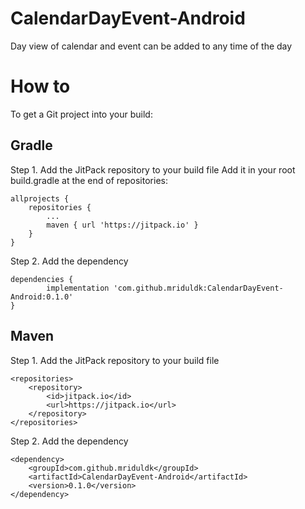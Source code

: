 # CalendarDayEvent-Android
Day view of calendar and event can be added to any time of the day

# How to
To get a Git project into your build:

## Gradle
Step 1. Add the JitPack repository to your build file
Add it in your root build.gradle at the end of repositories:

	allprojects {
		repositories {
			...
			maven { url 'https://jitpack.io' }
		}
	}
Step 2. Add the dependency

	dependencies {
	        implementation 'com.github.mriduldk:CalendarDayEvent-Android:0.1.0'
	}


## Maven
Step 1. Add the JitPack repository to your build file

	<repositories>
		<repository>
		    <id>jitpack.io</id>
		    <url>https://jitpack.io</url>
		</repository>
	</repositories>


Step 2. Add the dependency

	<dependency>
	    <groupId>com.github.mriduldk</groupId>
	    <artifactId>CalendarDayEvent-Android</artifactId>
	    <version>0.1.0</version>
	</dependency>
  
  
  
  
